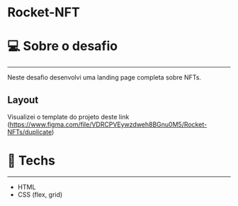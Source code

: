 # Rocket-NFT

# 💻 Sobre o desafio

---

Neste desafio desenvolvi uma landing page completa sobre NFTs.

## Layout

Visualizei o template do projeto deste link (https://www.figma.com/file/VDRCPVEywzdweh8BGnu0M5/Rocket-NFTs/duplicate)


# 🚀 **Techs**

---

- HTML
- CSS (flex, grid)
